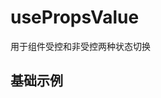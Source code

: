 # usePropsValue

用于组件受控和非受控两种状态切换

## 基础示例

<code hideActions='["CSB", "EXTERNAL"]' src="./demo/base.tsx" />

<API src="./index.ts"></API>

